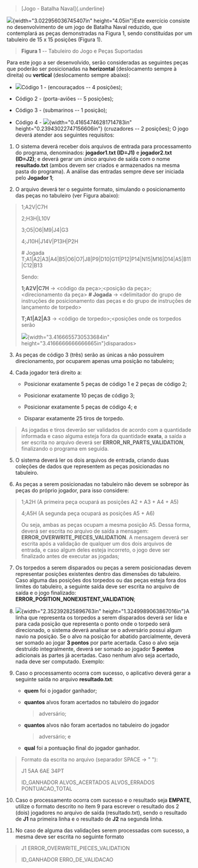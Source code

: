 > [Jogo - Batalha Naval]{.underline}

![](media/media/image1.jpeg){width="3.022956036745407in"
height="4.05in"}Este exercício consiste no desenvolvimento de um jogo de
Batalha Naval reduzido, que contemplará as peças demonstradas na Figura
1, sendo constituídas por um tabuleiro de 15 x 15 posições (Figura 1).

> **Figura 1** -- Tabuleiro do Jogo e Peças Suportadas

Para este jogo a ser desenvolvido, serão consideradas as seguintes peças
que poderão ser posicionadas na **horizontal** (deslocamento sempre à
direita) ou **vertical** (deslocamento sempre abaixo):

-   ![](media/media/image2.jpeg)Código
    1 - (encouraçados -- 4 posições);

-   Código 2 - (porta-aviões -- 5 posições);

-   Código 3 - (submarinos -- 1 posição);

-   Código 4 -
    ![](media/media/image5.png){width="0.41654746281714783in"
    height="0.23943022747156606in"} (cruzadores -- 2 posições); O jogo
    deverá atender aos seguintes requisitos:

1.  O sistema deverá receber dois arquivos de entrada para processamento
    do programa, denominados: **jogador1.txt (ID=J1)** e **jogador2.txt
    (ID=J2)**; e deverá gerar um único arquivo de saída com o nome
    **resultado.txt** (ambos devem ser criados e armazenados na mesma
    pasta do programa). A análise das entradas sempre deve ser iniciada
    pelo **Jogador 1**;

2.  O arquivo deverá ter o seguinte formato, simulando o posicionamento
    das peças no tabuleiro (ver Figura abaixo):

> 1;A2V\|C7H
>
> 2;H3H\|L10V
>
> 3;O5\|O6\|M9\|J4\|G3
>
> 4;J10H\|J14V\|P13H\|P2H
>
> \# Jogada
> T;A1\|A2\|A3\|A4\|B5\|O6\|O7\|J8\|P9\|D10\|G11\|P12\|P14\|N15\|M16\|D14\|A5\|B11\|C12\|B13
>
> Sendo:
>
> **1;A2V\|C7H** → \<código da peça\>;\<posição da
> peça\>;\<direcionamento da peça\> **\# Jogada** → \<delimitador do
> grupo de instruções de posicionamento das peças e do grupo de
> instruções de lançamento de torpedo\>
>
> **T;A1\|A2\|A3** → \<código de torpedo\>;\<posições onde os torpedos
> serão
>
> ![](media/media/image6.jpeg){width="3.4166655730533684in"
> height="3.4166666666666665in"}disparados\>

3.  As peças de código 3 (três) serão as únicas a não possuírem
    direcionamento, por ocuparem apenas uma posição no tabuleiro;

4.  Cada jogador terá direito a:

    -   Posicionar exatamente 5 peças de código 1 e 2 peças de código 2;

    -   Posicionar exatamente 10 peças de código 3;

    -   Posicionar exatamente 5 peças de código 4; e

    -   Disparar exatamente 25 tiros de torpedo.

> As jogadas e tiros deverão ser validados de acordo com a quantidade
> informada e caso alguma esteja fora da quantidade **exata**, a saída a
> ser escrita no arquivo deverá ser **ERROR_NR_PARTS_VALIDATION**,
> finalizando o programa em seguida.

5.  O sistema deverá ler os dois arquivos de entrada, criando duas
    coleções de dados que representem as peças posicionadas no
    tabuleiro.

6.  As peças a serem posicionadas no tabuleiro não devem se sobrepor às
    peças do próprio jogador, para isso considere:

> 1;A2H (A primeira peça ocupará as posições A2 + A3 + A4 + A5)
>
> 4;A5H (A segunda peça ocupará as posições A5 + A6)
>
> Ou seja, ambas as peças ocupam a mesma posição A5. Dessa forma, deverá
> ser escrita no arquivo de saída a mensagem:
> **ERROR_OVERWRITE_PIECES_VALIDATION**. A mensagem deverá ser escrita
> após a validação de qualquer um dos dois arquivos de entrada, e caso
> algum deles esteja incorreto, o jogo deve ser finalizado antes de
> executar as jogadas;

7.  Os torpedos a serem disparados ou peças a serem posicionadas devem
    representar posições existentes dentro das dimensões do tabuleiro.
    Caso alguma das posições dos torpedos ou das peças esteja fora dos
    limites do tabuleiro, a seguinte saída deve ser escrita no arquivo
    de saída e o jogo finalizado:
    **ERROR_POSITION_NONEXISTENT_VALIDATION**;

8.  ![](media/media/image7.png){width="2.352392825896763in"
    height="1.3249989063867016in"}A linha que representa os torpedos a
    serem disparados deverá ser lida e para cada posição que representa
    o ponto onde o torpedo será direcionado, o sistema deverá analisar
    se o adversário possui algum navio na posição. Se o alvo na posição
    for abatido parcialmente, deverá ser somado ao jogar **3 pontos**
    por parte acertada. Caso o alvo seja destruído integralmente, deverá
    ser somado ao jogador **5 pontos** adicionais às partes já
    acertadas. Caso nenhum alvo seja acertado, nada deve ser computado.
    Exemplo:

9.  Caso o processamento ocorra com sucesso, o aplicativo deverá gerar a
    seguinte saída no arquivo **resultado.txt**:

    -   **quem** foi o jogador ganhador;

    -   **quantos** alvos foram acertados no tabuleiro do jogador
        > adversário;

    -   **quantos** alvos não foram acertados no tabuleiro do jogador
        > adversário; e

    -   **qual** foi a pontuação final do jogador ganhador.

> Formato da escrita no arquivo (separador SPACE → " "):
>
> J1 5AA 6AE 34PT
>
> ID_GANHADOR ALVOS_ACERTADOS ALVOS_ERRADOS PONTUACAO_TOTAL

10. Caso o processamento ocorra com sucesso e o resultado seja
    **EMPATE**, utilize o formato descrito no item 9 para escrever o
    resultado dos 2 (dois) jogadores no arquivo de saída
    (resultado.txt), sendo o resultado de **J1** na primeira linha e o
    resultado de **J2** na segunda linha.

11. No caso de alguma das validações serem processadas com sucesso, a
    mesma deve ser escrita no seguinte formato

> J1 ERROR_OVERWRITE_PIECES_VALIDATION
>
> ID_GANHADOR ERRO_DE_VALIDACAO
